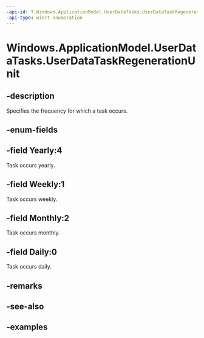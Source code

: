 ```yaml
---
-api-id: T:Windows.ApplicationModel.UserDataTasks.UserDataTaskRegenerationUnit
-api-type: winrt enumeration
---
```


<!-- Enumeration syntax.
public enum UserDataTaskRegenerationUnit : int {
	Daily = 0
	Monthly = 2
	Weekly = 1
	Yearly = 4
}
-->

# Windows.ApplicationModel.UserDataTasks.UserDataTaskRegenerationUnit

## -description
Specifies the frequency for which a task occurs.

## -enum-fields

## -field Yearly:4
Task occurs yearly.

## -field Weekly:1
Task occurs weekly.

## -field Monthly:2
Task occurs monthly.

## -field Daily:0
Task occurs daily.

## -remarks

## -see-also

## -examples
